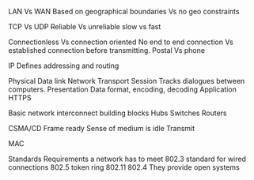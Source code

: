 LAN Vs WAN
Based on geographical boundaries Vs no geo constraints

TCP Vs UDP
Reliable Vs unreliable
slow vs fast

Connectionless Vs connection oriented
No end to end connection Vs established connection before transmitting.
Postal Vs phone

IP
Defines addressing and routing

Physical 
Data link
Network
Transport
Session
    Tracks dialogues between computers.
Presentation 
     Data format, encoding, decoding
Application
      HTTPS

Basic network interconnect building blocks
     Hubs
     Switches
     Routers
     
CSMA/CD
     Frame ready 
     Sense of medium is idle
     Transmit

MAC

Standards
     Requirements a network has to meet
     802.3 standard for wired connections
     802.5 token ring
     802.11 
     802.4
     They provide open systems